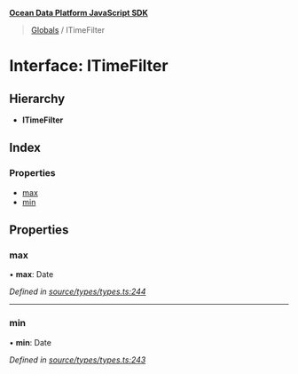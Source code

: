 **[Ocean Data Platform JavaScript SDK](../README.md)**

> [Globals](../README.md) / ITimeFilter

# Interface: ITimeFilter

## Hierarchy

* **ITimeFilter**

## Index

### Properties

* [max](itimefilter.md#max)
* [min](itimefilter.md#min)

## Properties

### max

•  **max**: Date

*Defined in [source/types/types.ts:244](https://github.com/C4IROcean/ODP-sdk-js/blob/0525c32/source/types/types.ts#L244)*

___

### min

•  **min**: Date

*Defined in [source/types/types.ts:243](https://github.com/C4IROcean/ODP-sdk-js/blob/0525c32/source/types/types.ts#L243)*
